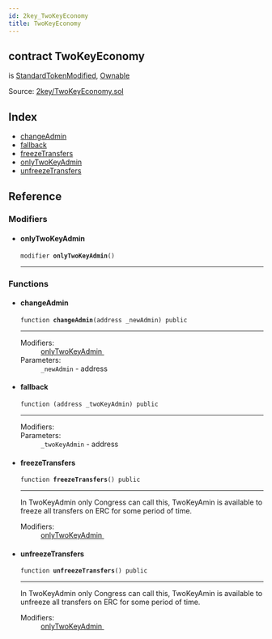 ```yaml
---
id: 2key_TwoKeyEconomy
title: TwoKeyEconomy
---
```


<div class="contract-doc"><div class="contract"><h2 class="contract-header"><span class="contract-kind">contract</span> TwoKeyEconomy</h2><p class="base-contracts"><span>is</span> <a href="2key_StandardTokenModified.html">StandardTokenModified</a><span>, </span><a href="openzeppelin-solidity_contracts_ownership_Ownable.html">Ownable</a></p><div class="source">Source: <a href="git+https://github.com/2keynet/web3-alpha/blob/v0.0.3/contracts/2key/TwoKeyEconomy.sol" target="_blank">2key/TwoKeyEconomy.sol</a></div></div><div class="index"><h2>Index</h2><ul><li><a href="2key_TwoKeyEconomy.html#changeAdmin">changeAdmin</a></li><li><a href="2key_TwoKeyEconomy.html#">fallback</a></li><li><a href="2key_TwoKeyEconomy.html#freezeTransfers">freezeTransfers</a></li><li><a href="2key_TwoKeyEconomy.html#onlyTwoKeyAdmin">onlyTwoKeyAdmin</a></li><li><a href="2key_TwoKeyEconomy.html#unfreezeTransfers">unfreezeTransfers</a></li></ul></div><div class="reference"><h2>Reference</h2><div class="modifiers"><h3>Modifiers</h3><ul><li><div class="item modifier"><span id="onlyTwoKeyAdmin" class="anchor-marker"></span><h4 class="name">onlyTwoKeyAdmin</h4><div class="body"><code class="signature">modifier <strong>onlyTwoKeyAdmin</strong><span>() </span></code><hr/></div></div></li></ul></div><div class="functions"><h3>Functions</h3><ul><li><div class="item function"><span id="changeAdmin" class="anchor-marker"></span><h4 class="name">changeAdmin</h4><div class="body"><code class="signature">function <strong>changeAdmin</strong><span>(address _newAdmin) </span><span>public </span></code><hr/><dl><dt><span class="label-modifiers">Modifiers:</span></dt><dd><a href="2key_TwoKeyEconomy.html#onlyTwoKeyAdmin">onlyTwoKeyAdmin </a></dd><dt><span class="label-parameters">Parameters:</span></dt><dd><div><code>_newAdmin</code> - address</div></dd></dl></div></div></li><li><div class="item function"><span id="fallback" class="anchor-marker"></span><h4 class="name">fallback</h4><div class="body"><code class="signature">function <strong></strong><span>(address _twoKeyAdmin) </span><span>public </span></code><hr/><dl><dt><span class="label-modifiers">Modifiers:</span></dt><dd></dd><dt><span class="label-parameters">Parameters:</span></dt><dd><div><code>_twoKeyAdmin</code> - address</div></dd></dl></div></div></li><li><div class="item function"><span id="freezeTransfers" class="anchor-marker"></span><h4 class="name">freezeTransfers</h4><div class="body"><code class="signature">function <strong>freezeTransfers</strong><span>() </span><span>public </span></code><hr/><div class="description"><p>In TwoKeyAdmin only Congress can call this, TwoKeyAmin is available to freeze all transfers on ERC for some period of time.</p></div><dl><dt><span class="label-modifiers">Modifiers:</span></dt><dd><a href="2key_TwoKeyEconomy.html#onlyTwoKeyAdmin">onlyTwoKeyAdmin </a></dd></dl></div></div></li><li><div class="item function"><span id="unfreezeTransfers" class="anchor-marker"></span><h4 class="name">unfreezeTransfers</h4><div class="body"><code class="signature">function <strong>unfreezeTransfers</strong><span>() </span><span>public </span></code><hr/><div class="description"><p>In TwoKeyAdmin only Congress can call this, TwoKeyAmin is available to unfreeze all transfers on ERC for some period of time.</p></div><dl><dt><span class="label-modifiers">Modifiers:</span></dt><dd><a href="2key_TwoKeyEconomy.html#onlyTwoKeyAdmin">onlyTwoKeyAdmin </a></dd></dl></div></div></li></ul></div></div></div>
